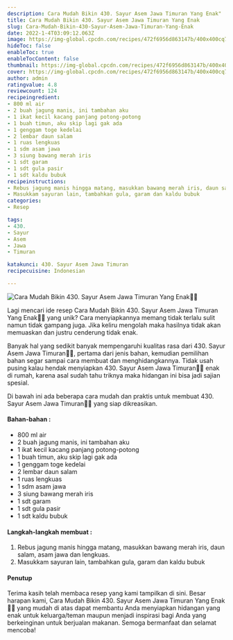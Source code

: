 ```yaml
---
description: Cara Mudah Bikin 430. Sayur Asem Jawa Timuran Yang Enak"
title: Cara Mudah Bikin 430. Sayur Asem Jawa Timuran Yang Enak
slug: Cara-Mudah-Bikin-430-Sayur-Asem-Jawa-Timuran-Yang-Enak
date: 2022-1-4T03:09:12.063Z
image: https://img-global.cpcdn.com/recipes/472f6956d863147b/400x400cq70/photo.jpg
hideToc: false
enableToc: true
enableTocContent: false
thumbnail: https://img-global.cpcdn.com/recipes/472f6956d863147b/400x400cq70/photo.jpg
cover: https://img-global.cpcdn.com/recipes/472f6956d863147b/400x400cq70/photo.jpg
author: admin
ratingvalue: 4.8
reviewcount: 124
recipeingredient:
- 800 ml air
- 2 buah jagung manis, ini tambahan aku
- 1 ikat kecil kacang panjang potong-potong
- 1 buah timun, aku skip lagi gak ada
- 1 genggam toge kedelai
- 2 lembar daun salam
- 1 ruas lengkuas
- 1 sdm asam jawa
- 3 siung bawang merah iris
- 1 sdt garam
- 1 sdt gula pasir
- 1 sdt kaldu bubuk
recipeinstructions:
- Rebus jagung manis hingga matang, masukkan bawang merah iris, daun salam, asam jawa dan lengkuas.
- Masukkam sayuran lain, tambahkan gula, garam dan kaldu bubuk
categories:
- Resep

tags:
- 430.
- Sayur
- Asem
- Jawa
- Timuran

katakunci: 430. Sayur Asem Jawa Timuran
recipecuisine: Indonesian

---
```


![Cara Mudah Bikin 430. Sayur Asem Jawa Timuran Yang Enak👩‍🍳](https://img-global.cpcdn.com/recipes/472f6956d863147b/400x400cq70/photo.jpg)

Lagi mencari ide resep Cara Mudah Bikin 430. Sayur Asem Jawa Timuran Yang Enak👩‍🍳 yang unik? Cara menyiapkannya memang tidak terlalu sulit namun tidak gampang juga. Jika keliru mengolah maka hasilnya tidak akan memuaskan dan justru cenderung tidak enak.

Banyak hal yang sedikit banyak mempengaruhi kualitas rasa dari 430. Sayur Asem Jawa Timuran👩‍🍳, pertama dari jenis bahan, kemudian pemilihan bahan segar sampai cara membuat dan menghidangkannya. Tidak usah pusing kalau hendak menyiapkan 430. Sayur Asem Jawa Timuran👩‍🍳 enak di rumah, karena asal sudah tahu triknya maka hidangan ini bisa jadi sajian spesial.

Di bawah ini ada beberapa cara mudah dan praktis untuk membuat 430. Sayur Asem Jawa Timuran👩‍🍳 yang siap dikreasikan.

<!--inarticleads1-->

#### Bahan-bahan :

- 800 ml air
- 2 buah jagung manis, ini tambahan aku
- 1 ikat kecil kacang panjang potong-potong
- 1 buah timun, aku skip lagi gak ada
- 1 genggam toge kedelai
- 2 lembar daun salam
- 1 ruas lengkuas
- 1 sdm asam jawa
- 3 siung bawang merah iris
- 1 sdt garam
- 1 sdt gula pasir
- 1 sdt kaldu bubuk

<!--inarticleads2-->

#### Langkah-langkah membuat :

1. Rebus jagung manis hingga matang, masukkan bawang merah iris, daun salam, asam jawa dan lengkuas.
1. Masukkam sayuran lain, tambahkan gula, garam dan kaldu bubuk

#### Penutup

Terima kasih telah membaca resep yang kami tampilkan di sini. Besar harapan kami, Cara Mudah Bikin 430. Sayur Asem Jawa Timuran Yang Enak👩‍🍳 yang mudah di atas dapat membantu Anda menyiapkan hidangan yang enak untuk keluarga/teman maupun menjadi inspirasi bagi Anda yang berkeinginan untuk berjualan makanan. Semoga bermanfaat dan selamat mencoba!